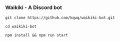 ### Waikiki - A Discord bot

`git clone https://github.com/kqwq/waikiki-bot.git`

`cd waikiki-bot`

`npm install && npm run start`